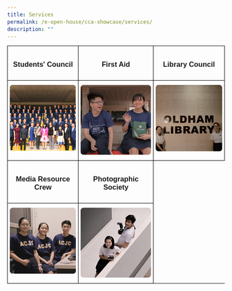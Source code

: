 ```yaml
---
title: Services
permalink: /e-open-house/cca-showcase/services/
description: ""
---
```

<style type="text/css">
.tg  {border-collapse:collapse;border-spacing:0;}
.tg td{border-color:black;border-style:solid;border-width:1px;font-family:Arial, sans-serif;font-size:14px;
  overflow:hidden;padding:10px 5px;word-break:normal;}
.tg th{border-color:black;border-style:solid;border-width:1px;font-family:Arial, sans-serif;font-size:14px;
  font-weight:normal;overflow:hidden;padding:10px 5px;word-break:normal;}
.tg .tg-0lax{text-align:left;vertical-align:top}
</style>
<table class="tg">
<thead>
  <tr>
		<td class="tg-0lax"><center><h3>Students' Council</h3></center></td>
    <td class="tg-0lax"><center><h3>First Aid</h3></center></td>
    <td class="tg-0lax"><center><h3>Library Council</h3></center></td>
  </tr>
</thead>
<tbody>
  <tr>
    <td class="tg-0lax"><a width="176px" href="/e-open-house/cca-showcase/services/students-council/">
<img alt="Students' Council" src="/images/students_%20council.png">
</a></td>
    <td class="tg-0lax"><a href="/e-open-house/cca-showcase/services/first-aid/">
<img width="176px" alt="First Aid" src="/images/first%20aid.png">
</a></td>
    <td class="tg-0lax"><a href="">
<img width="176px" alt="Library Council" src="/images/library%20council.png">
</a></td>
  </tr>
  <tr>
    <td class="tg-0lax"><center><h3>Media Resource Crew</h3></center></td>
    <td class="tg-0lax"><center><h3>Photographic Society </h3></center></td>
  </tr>
  <tr>
    <td class="tg-0lax"><a href="/e-open-house/cca-showcase/services/media-resource-crew/">
<img alt="Media Resource Crew" src="/images/media%20resource%20crew.png"></a></td>
    <td class="tg-0lax"><a href="/e-open-house/cca-showcase/services/photographic-society/">
<img alt="Photographic Society" src="/images/photographic%20society.png"></a></td>
  </tr>
</tbody>
</table>